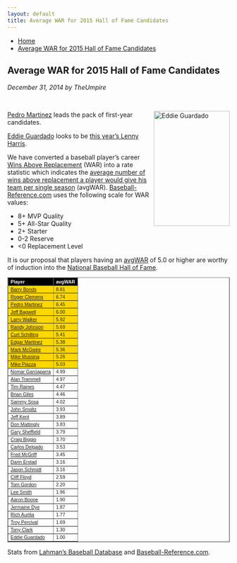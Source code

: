 ```yaml
---
layout: default
title: Average WAR for 2015 Hall of Fame Candidates
---
```

<nav class="breadcrumb" aria-label="breadcrumbs">
  <ul>
    <li><a href="{{ site.url }}{{ site.baseurl }}/index.html">Home</a></li>
    <li class="is-active"><a href="#" aria-current="page">Average WAR for 2015 Hall of Fame Candidates</a></li>
  </ul>
</nav>

<section class="storycontent">
  <h1>Average WAR for 2015 Hall of Fame Candidates</h1>
  <p><em>December 31, 2014 by TheUmpire</em></p>
  <br />
  
  <p><a title="Eddie Guardado" href="http://commons.wikimedia.org/wiki/File%3AAAAA7749_Eddie_Guardado.jpg" target="_blank"><img style="border-right-width: 0px; margin: 0px 0px 10px 10px; display: inline; border-top-width: 0px; border-bottom-width: 0px; border-left-width: 0px" title="Eddie Guardado" border="0" alt="Eddie Guardado" align="right" src="{{ site.url }}{{ site.baseurl }}/assets/images/eddie_guardado.jpg" width="172" height="260" /></a>
  <p><a href="http://www.baseball-reference.com/players/m/martipe02.shtml">Pedro Martinez</a> leads the pack of first-year candidates.</p>
  <p><a href="http://www.baseball-reference.com/players/g/guarded01.shtml">Eddie Guardado</a> looks to be <a href="{{ site.url }}{{ site.baseurl }}/pages/lenny-harris-for-hall-of-fame-huh.html">this year’s Lenny Harris</a>.</p>
  <p>We have converted a baseball player’s career <a href="http://saberlibrary.com/misc/war/">Wins Above Replacement</a> (WAR) into a rate statistic which indicates the <a href="{{ site.url }}{{ site.baseurl }}/pages/avg-war.html">average number of wins above replacement a player would give his team per single season</a> (avgWAR). <a href="http://www.baseball-reference.com">Baseball-Reference.com</a> uses the following scale for WAR values:</p>
  <ul>
  <li>8+ MVP Quality </li>
  <li>5+ All-Star Quality </li>
  <li>2+ Starter </li>
  <li>0-2 Reserve </li>
  <li>&lt;0 Replacement Level </li>
  </ul>
  <p>It is our proposal that players having an <a href="{{ site.url }}{{ site.baseurl }}/pages/avg-war.html">avgWAR</a> of 5.0 or higher are worthy of induction into the <a href="http://baseballhall.org/">National Baseball Hall of Fame</a>.</p>
  <table style="font-family: arial; font-size: 8pt" border="1" cellspacing="1" cellpadding="2" width="250">
  <tbody>
  <tr style="background-color: #000000; color: #ffffff; font-weight: bold">
  <td>Player</td>
  <td>avgWAR</td>
  </tr>
  <tr style="background-color: #ffd700">
  <td><a href="http://www.baseball-reference.com/players/b/bondsba01.shtml">Barry Bonds</a></td>
  <td>8.81</td>
  </tr>
  <tr style="background-color: #ffd700">
  <td><a href="http://www.baseball-reference.com/players/c/clemero02.shtml">Roger Clemens</a></td>
  <td>6.74</td>
  </tr>
  <tr style="background-color: #ffd700">
  <td><a href="http://www.baseball-reference.com/players/m/martipe02.shtml">Pedro Martinez</a></td>
  <td>6.45</td>
  </tr>
  <tr style="background-color: #ffd700">
  <td><a href="http://www.baseball-reference.com/players/b/bagweje01.shtml">Jeff Bagwell</a></td>
  <td>6.00</td>
  </tr>
  <tr style="background-color: #ffd700">
  <td><a href="http://www.baseball-reference.com/players/w/walkela01.shtml">Larry Walker</a></td>
  <td>5.92</td>
  </tr>
  <tr style="background-color: #ffd700">
  <td><a href="http://www.baseball-reference.com/players/j/johnsra05.shtml">Randy Johnson</a></td>
  <td>5.69</td>
  </tr>
  <tr style="background-color: #ffd700">
  <td><a href="http://www.baseball-reference.com/players/s/schilcu01.shtml">Curt Schilling</a></td>
  <td>5.41</td>
  </tr>
  <tr style="background-color: #ffd700">
  <td><a href="http://www.baseball-reference.com/players/m/martied01.shtml">Edgar Martinez</a></td>
  <td>5.38</td>
  </tr>
  <tr style="background-color: #ffd700">
  <td><a href="http://www.baseball-reference.com/players/m/mcgwima01.shtml">Mark McGwire</a></td>
  <td>5.36</td>
  </tr>
  <tr style="background-color: #ffd700">
  <td><a href="http://www.baseball-reference.com/players/m/mussimi01.shtml">Mike Mussina</a></td>
  <td>5.26</td>
  </tr>
  <tr style="background-color: #ffd700">
  <td><a href="http://www.baseball-reference.com/players/p/piazzmi01.shtml">Mike Piazza</a></td>
  <td>5.03</td>
  </tr>
  <tr>
  <td><a href="http://www.baseball-reference.com/players/g/garcino01.shtml">Nomar Garciaparra</a></td>
  <td>4.99</td>
  </tr>
  <tr>
  <td><a href="http://www.baseball-reference.com/players/t/trammal01.shtml">Alan Trammell</a></td>
  <td>4.97</td>
  </tr>
  <tr>
  <td><a href="http://www.baseball-reference.com/players/r/raineti01.shtml">Tim Raines</a></td>
  <td>4.47</td>
  </tr>
  <tr>
  <td><a href="http://www.baseball-reference.com/players/g/gilesbr02.shtml">Brian Giles</a></td>
  <td>4.46</td>
  </tr>
  <tr>
  <td><a href="http://www.baseball-reference.com/players/s/sosasa01.shtml">Sammy Sosa</a></td>
  <td>4.02</td>
  </tr>
  <tr>
  <td><a href="http://www.baseball-reference.com/players/s/smoltjo01.shtml">John Smoltz</a></td>
  <td>3.93</td>
  </tr>
  <tr>
  <td><a href="http://www.baseball-reference.com/players/k/kentje01.shtml">Jeff Kent</a></td>
  <td>3.89</td>
  </tr>
  <tr>
  <td><a href="http://www.baseball-reference.com/players/m/mattido01.shtml">Don Mattingly</a></td>
  <td>3.83</td>
  </tr>
  <tr>
  <td><a href="http://www.baseball-reference.com/players/s/sheffga01.shtml">Gary Sheffield</a></td>
  <td>3.79</td>
  </tr>
  <tr>
  <td><a href="http://www.baseball-reference.com/players/b/biggicr01.shtml">Craig Biggio</a></td>
  <td>3.70</td>
  </tr>
  <tr>
  <td><a href="http://www.baseball-reference.com/players/d/delgaca01.shtml">Carlos Delgado</a></td>
  <td>3.53</td>
  </tr>
  <tr>
  <td><a href="http://www.baseball-reference.com/players/m/mcgrifr01.shtml">Fred McGriff</a></td>
  <td>3.45</td>
  </tr>
  <tr>
  <td><a href="http://www.baseball-reference.com/players/e/erstada01.shtml">Darin Erstad</a></td>
  <td>3.16</td>
  </tr>
  <tr>
  <td><a href="http://www.baseball-reference.com/players/s/schmija01.shtml">Jason Schmidt</a></td>
  <td>3.16</td>
  </tr>
  <tr>
  <td><a href="http://www.baseball-reference.com/players/f/floydcl01.shtml">Cliff Floyd</a></td>
  <td>2.59</td>
  </tr>
  <tr>
  <td><a href="http://www.baseball-reference.com/players/g/gordoto01.shtml">Tom Gordon</a></td>
  <td>2.20</td>
  </tr>
  <tr>
  <td><a href="http://www.baseball-reference.com/players/s/smithle02.shtml">Lee Smith</a></td>
  <td>1.96</td>
  </tr>
  <tr>
  <td><a href="http://www.baseball-reference.com/players/b/booneaa01.shtml">Aaron Boone</a></td>
  <td>1.90</td>
  </tr>
  <tr>
  <td><a href="http://www.baseball-reference.com/players/d/dyeje01.shtml">Jermaine Dye</a></td>
  <td>1.87</td>
  </tr>
  <tr>
  <td><a href="http://www.baseball-reference.com/players/a/aurilri01.shtml">Rich Aurilia</a></td>
  <td>1.77</td>
  </tr>
  <tr>
  <td><a href="http://www.baseball-reference.com/players/p/percitr01.shtml">Troy Percival</a></td>
  <td>1.69</td>
  </tr>
  <tr>
  <td><a href="http://www.baseball-reference.com/players/c/clarkto02.shtml">Tony Clark</a></td>
  <td>1.30</td>
  </tr>
  <tr>
  <td><a href="http://www.baseball-reference.com/players/g/guarded01.shtml">Eddie Guardado</a></td>
  <td>1.00</td>
  </tr>
  </tbody>
  </table>
  <p>Stats from <a href="http://baseball1.com/statistics/">Lahman’s Baseball Database</a> and <a href="http://www.baseball-reference.com/">Baseball-Reference.com</a>.</p>
 
</section>
